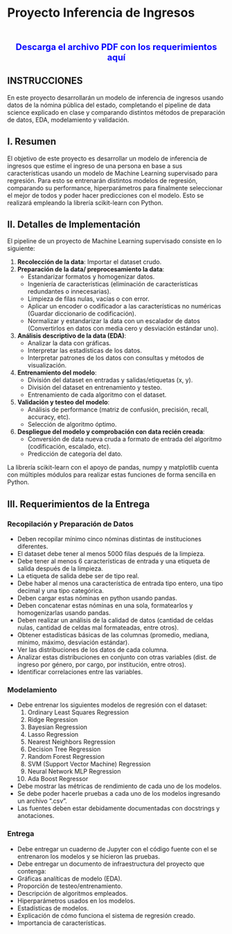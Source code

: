 # Proyecto Inferencia de Ingresos
<br/>
<p align="center">
 <a href="https://plataformavirtual.itla.edu.do/pluginfile.php/929260/mod_assign/introattachment/0/Descripci%C3%B3n%20Proyecto%20Inferencia%20de%20Ingresos.pdf?forcedownload=1" target="_blank" style="color:blue; font-size:20px; text-decoration:none; font-weight: bold;">
    Descarga el archivo PDF con los requerimientos aquí
 </a>
</p>


## INSTRUCCIONES

En este proyecto desarrollarán un modelo de inferencia de ingresos usando datos de la nómina pública del estado, completando el pipeline de data science explicado en clase y comparando distintos métodos de preparación de datos, EDA, modelamiento y validación.

## I. Resumen

El objetivo de este proyecto es desarrollar un modelo de inferencia de ingresos que estime el ingreso de una persona en base a sus características usando un modelo de Machine Learning supervisado para regresión. Para esto se entrenarán distintos modelos de regresión, comparando su performance, hiperparámetros para finalmente seleccionar el mejor de todos y poder hacer predicciones con el modelo. Esto se realizará empleando la librería scikit-learn con Python.

## II. Detalles de Implementación

El pipeline de un proyecto de Machine Learning supervisado consiste en lo siguiente:

1. **Recolección de la data**: Importar el dataset crudo.
2. **Preparación de la data/ preprocesamiento la data**:
   - Estandarizar formatos y homogenizar datos.
   - Ingeniería de características (eliminación de características redundantes o innecesarias).
   - Limpieza de filas nulas, vacías o con error.
   - Aplicar un encoder o codificador a las características no numéricas (Guardar diccionario de codificación).
   - Normalizar y estandarizar la data con un escalador de datos (Convertirlos en datos con media cero y desviación estándar uno).
3. **Análisis descriptivo de la data (EDA)**:
   - Analizar la data con gráficas.
   - Interpretar las estadísticas de los datos.
   - Interpretar patrones de los datos con consultas y métodos de visualización.
4. **Entrenamiento del modelo**:
   - División del dataset en entradas y salidas/etiquetas (x, y).
   - División del dataset en entrenamiento y testeo.
   - Entrenamiento de cada algoritmo con el dataset.
5. **Validación y testeo del modelo**:
   - Análisis de performance (matriz de confusión, precisión, recall, accuracy, etc).
   - Selección de algoritmo óptimo.
6. **Despliegue del modelo y comprobación con data recién creada**:
   - Conversión de data nueva cruda a formato de entrada del algoritmo (codificación, escalado, etc).
   - Predicción de categoría del dato.

La librería scikit-learn con el apoyo de pandas, numpy y matplotlib cuenta con múltiples módulos para realizar estas funciones de forma sencilla en Python.

## III. Requerimientos de la Entrega

### Recopilación y Preparación de Datos

- Deben recopilar mínimo cinco nóminas distintas de instituciones diferentes.
- El dataset debe tener al menos 5000 filas después de la limpieza.
- Debe tener al menos 6 características de entrada y una etiqueta de salida después de la limpieza.
- La etiqueta de salida debe ser de tipo real.
- Debe haber al menos una característica de entrada tipo entero, una tipo decimal y una tipo categórica.
- Deben cargar estas nóminas en python usando pandas.
- Deben concatenar estas nóminas en una sola, formatearlos y homogenizarlas usando pandas.
- Deben realizar un análisis de la calidad de datos (cantidad de celdas nulas, cantidad de celdas mal formateadas, entre otros).
- Obtener estadísticas básicas de las columnas (promedio, mediana, mínimo, máximo, desviación estándar).
- Ver las distribuciones de los datos de cada columna.
- Analizar estas distribuciones en conjunto con otras variables (dist. de ingreso por género, por cargo, por institución, entre otros).
- Identificar correlaciones entre las variables.

### Modelamiento

- Debe entrenar los siguientes modelos de regresión con el dataset:
  1. Ordinary Least Squares Regression
  2. Ridge Regression
  3. Bayesian Regression
  4. Lasso Regression
  5. Nearest Neighbors Regression
  6. Decision Tree Regression
  7. Random Forest Regression
  8. SVM (Support Vector Machine) Regression
  9. Neural Network MLP Regression
  10. Ada Boost Regressor
- Debe mostrar las métricas de rendimiento de cada uno de los modelos.
- Se debe poder hacerle pruebas a cada uno de los modelos ingresando un archivo “.csv”.
- Las fuentes deben estar debidamente documentadas con docstrings y anotaciones.

### Entrega

- Debe entregar un cuaderno de Jupyter con el código fuente con el se entrenaron los modelos y se hicieron las pruebas.
- Debe entregar un documento de infraestructura del proyecto que contenga:
 - Gráficas analíticas de modelo (EDA).
 - Proporción de testeo/entrenamiento.
 - Descripción de algoritmos empleados.
 - Hiperparámetros usados en los modelos.
 - Estadísticas de modelos.
 - Explicación de cómo funciona el sistema de regresión creado.
 - Importancia de características.
